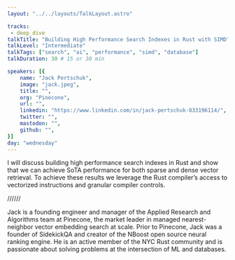 ```yaml
---
layout: "../../layouts/TalkLayout.astro"

tracks: 
 - deep_dive
talkTitle: "Building High Performance Search Indexes in Rust with SIMD"
talkLevel: "Intermediate"
talkTags: ["search", "ai", "performance", "simd", "database"]
talkDuration: 30 # 15 or 30 min

speakers: [{
    name: "Jack Pertschuk",
    image: "jack.jpeg",
    title: "",
    org: "Pinecone",
    url: "",
    linkedin: "https://www.linkedin.com/in/jack-pertschuk-833196114/",
    twitter: "",
    mastodon: "",
    github: "",
}]
day: "wednesday"
---
```


I will discuss building high performance search indexes in Rust and show that we can achieve SoTA performance for both sparse and dense vector retrieval. To achieve these results we leverage the Rust compiler’s access to vectorized instructions and granular compiler controls.

////// <!-- sepatator between abstract and bio -->

Jack is a founding engineer and manager of the Applied Research and Algorithms team at Pinecone, the market leader in managed nearest-neighbor vector embedding search at scale. Prior to Pinecone, Jack was a founder of SidekickQA and creator of the NBoost open source neural ranking engine. He is an active member of the NYC Rust community and is passionate about solving problems at the intersection of ML and databases.

